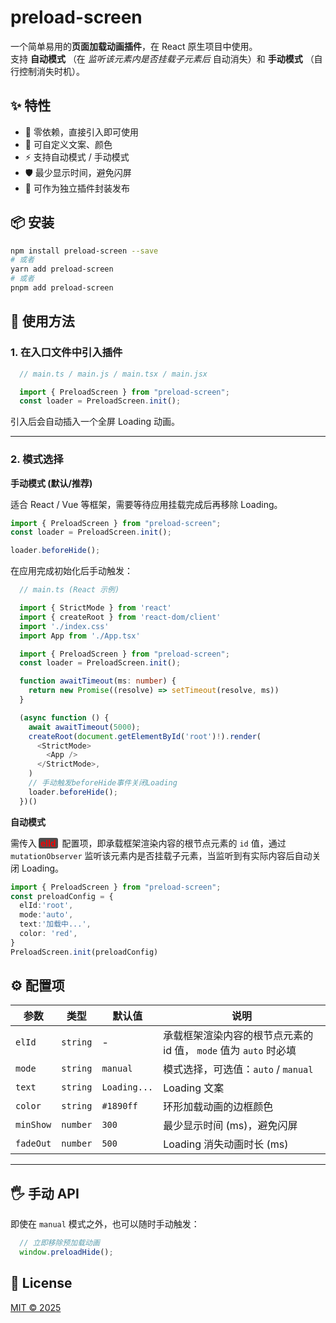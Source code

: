 # preload-screen  

一个简单易用的**页面加载动画插件**，在 React 原生项目中使用。  
支持 **自动模式** （在 *监听该元素内是否挂载子元素后* 自动消失）和 **手动模式** （自行控制消失时机）。

## ✨ 特性

 - 🚀 零依赖，直接引入即可使用
 - 🎨 可自定义文案、颜色
 - ⚡ 支持自动模式 / 手动模式
 - 🛡️ 最少显示时间，避免闪屏
 - 🔧 可作为独立插件封装发布

## 📦 安装

```bash
npm install preload-screen --save
# 或者
yarn add preload-screen
# 或者
pnpm add preload-screen
```

## 🔨 使用方法

### 1. 在入口文件中引入插件  
  ```ts
    // main.ts / main.js / main.tsx / main.jsx

    import { PreloadScreen } from "preload-screen"; 
    const loader = PreloadScreen.init();
  ```

  引入后会自动插入一个全屏 Loading 动画。

  ---

### 2. 模式选择  

  **手动模式 (默认/推荐)**  

  适合 React / Vue 等框架，需要等待应用挂载完成后再移除 Loading。
  ```ts
  import { PreloadScreen } from "preload-screen"; 
  const loader = PreloadScreen.init();

  loader.beforeHide();
  ```
  在应用完成初始化后手动触发：
  ```ts
    // main.ts (React 示例)

    import { StrictMode } from 'react'
    import { createRoot } from 'react-dom/client'
    import './index.css'
    import App from './App.tsx'

    import { PreloadScreen } from "preload-screen"; 
    const loader = PreloadScreen.init();

    function awaitTimeout(ms: number) {
      return new Promise((resolve) => setTimeout(resolve, ms))
    }

    (async function () {
      await awaitTimeout(5000);
      createRoot(document.getElementById('root')!).render(
        <StrictMode>
          <App />
        </StrictMode>,
      )
      // 手动触发beforeHide事件关闭Loading
      loader.beforeHide();
    })()
  ```

  **自动模式**

  需传入<span style="font-weight:600;color:rgb(253, 0, 0); background-color:rgb(77, 77, 77);padding:0 3px;margin:0 3px;border-radius:3px;">elId</span> 配置项，即承载框架渲染内容的根节点元素的 ```id``` 值，通过 ```mutationObserver``` 监听该元素内是否挂载子元素，当监听到有实际内容后自动关闭 Loading。
  
  ```ts
  import { PreloadScreen } from "preload-screen";
  const preloadConfig = {
    elId:'root',
    mode:'auto',
    text:'加载中...',
    color: 'red',
  }
  PreloadScreen.init(preloadConfig)
  ```

## ⚙️ 配置项
   参数 | 类型 | 默认值 | 说明 |
  ------ | --- | --- | --- |
  ```elId``` | ```string``` | - | 承载框架渲染内容的根节点元素的 id 值， ```mode``` 值为 ```auto``` 时必填 |
  ```mode``` | ```string``` | ```manual``` | 模式选择，可选值：```auto``` / ```manual``` |
  ```text``` | ```string``` | ```Loading...``` | Loading 文案 |
  ```color``` | ```string``` | ```#1890ff``` | 环形加载动画的边框颜色 |
  ```minShow``` | ```number``` | ```300``` | 最少显示时间 (ms)，避免闪屏 |
  ```fadeOut```| ```number``` | ```500``` | Loading 消失动画时长 (ms) |
  --------

## 🖐 手动 API
  即使在 ```manual``` 模式之外，也可以随时手动触发：
  ```ts
    // 立即移除预加载动画
    window.preloadHide();
  ```
  

## 📄 License

[MIT © 2025](https://github.com/Luoyangchengxiang/preload-screen?tab=MIT-1-ov-file#)

